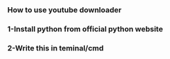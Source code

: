 ### How to use youtube downloader

### 1-Install python from official python website

### 2-Write this in teminal/cmd


